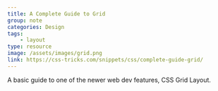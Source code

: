 ```yaml
---
title: A Complete Guide to Grid
group: note
categories: Design
tags:
    - layout
type: resource
image: /assets/images/grid.png
link: https://css-tricks.com/snippets/css/complete-guide-grid/
---
```

A basic guide to one of the newer web dev features, CSS Grid Layout.
